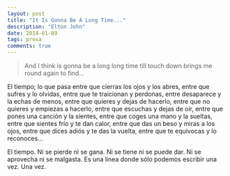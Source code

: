 ```yaml
---
layout: post
title: "It Is Gonna Be A Long Time..."
description: "Elton John"
date: 2014-01-09
tags: prosa
comments: true
---
```


> And I think is gonna be a long long time
> till touch down brings me round again to find...

El tiempo; lo que pasa entre que cierras los ojos y los abres, entre que sufres y lo olvidas, entre que te traicionan y perdonas, entre desaparece y la echas de menos, entre que quieres y dejas de hacerlo, entre que no quieres y empiezas a hacerlo, entre que escuchas y dejas de oír, entre que pones una canción y la sientes, entre que coges una mano y la sueltas, entre que sientes frío y te dan calor, entre que das un beso y miras a los ojos, entre que dices adiós y te das la vuelta, entre que te equivocas y lo reconoces...

El tiempo. Ni se pierde ni se gana. Ni se tiene ni se puede dar. Ni se aprovecha ni se malgasta. Es una línea donde sólo podemos escribir una vez. Una vez.
